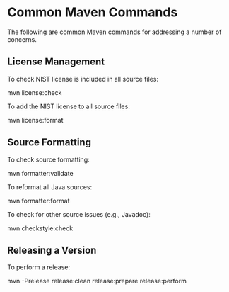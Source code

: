 # Common Maven Commands

The following are common Maven commands for addressing a number of concerns.

## License Management 

To check NIST license is included in all source files:

mvn license:check

To add the NIST license to all source files:

mvn license:format

## Source Formatting

To check source formatting:

mvn formatter:validate

To reformat all Java sources:

mvn formatter:format

To check for other source issues (e.g., Javadoc):

mvn checkstyle:check

## Releasing a Version

To perform a release:

mvn -Prelease release:clean release:prepare release:perform